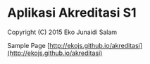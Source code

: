 # Aplikasi Akreditasi S1
Copyright (C) 2015 Eko Junaidi Salam

Sample Page [http://ekojs.github.io/akreditasi](http://ekojs.github.io/akreditasi)
